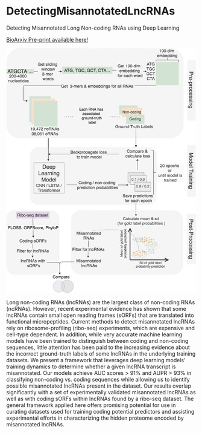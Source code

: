 # DetectingMisannotatedLncRNAs
Detecting Misannotated Long Non-coding RNAs using Deep Learning

[BioArxiv Pre-print available here!](https://www.biorxiv.org/content/10.1101/2020.11.07.372771v1)

![](images/workflow.jpg)


Long non-coding RNAs (lncRNAs) are the largest class of non-coding RNAs (ncRNAs). However, recent experimental evidence has shown that some lncRNAs contain small open reading frames (sORFs) that are translated into functional micropeptides. Current methods to detect misannotated lncRNAs rely on ribosome-profiling (ribo-seq) experiments, which are expensive and cell-type dependent. In addition, while very accurate machine learning models have been trained to distinguish between coding and non-coding sequences, little attention has been paid to the increasing evidence about the incorrect ground-truth labels of some lncRNAs in the underlying training datasets. We present a framework that leverages deep learning models’ training dynamics to determine whether a given lncRNA transcript is misannotated. Our models achieve AUC scores > 91% and AUPR > 93% in classifying non-coding vs. coding sequences while allowing us to identify possible misannotated lncRNAs present in the dataset. Our results overlap significantly with a set of experimentally validated misannotated lncRNAs as well as with coding sORFs within lncRNAs found by a ribo-seq dataset. The general framework applied here offers promising potential for use in curating datasets used for training coding potential predictors and assisting experimental efforts in characterizing the hidden proteome encoded by misannotated lncRNAs.

